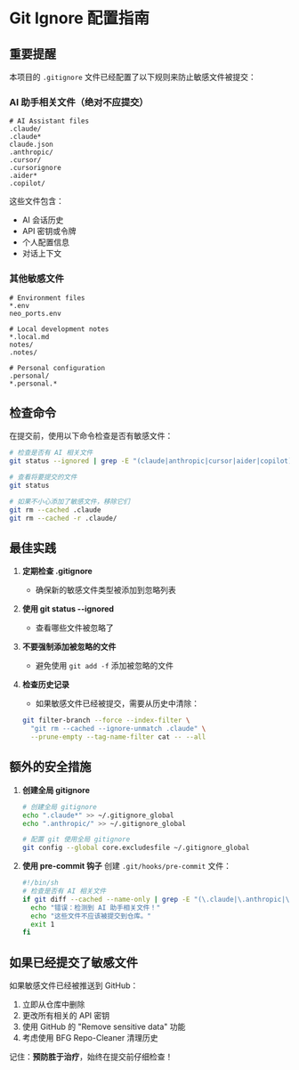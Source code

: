# Git Ignore 配置指南

## 重要提醒

本项目的 `.gitignore` 文件已经配置了以下规则来防止敏感文件被提交：

### AI 助手相关文件（绝对不应提交）

```gitignore
# AI Assistant files
.claude/
.claude*
claude.json
.anthropic/
.cursor/
.cursorignore
.aider*
.copilot/
```

这些文件包含：
- AI 会话历史
- API 密钥或令牌
- 个人配置信息
- 对话上下文

### 其他敏感文件

```gitignore
# Environment files
*.env
neo_ports.env

# Local development notes
*.local.md
notes/
.notes/

# Personal configuration
.personal/
*.personal.*
```

## 检查命令

在提交前，使用以下命令检查是否有敏感文件：

```bash
# 检查是否有 AI 相关文件
git status --ignored | grep -E "(claude|anthropic|cursor|aider|copilot)"

# 查看将要提交的文件
git status

# 如果不小心添加了敏感文件，移除它们
git rm --cached .claude
git rm --cached -r .claude/
```

## 最佳实践

1. **定期检查 .gitignore**
   - 确保新的敏感文件类型被添加到忽略列表

2. **使用 git status --ignored**
   - 查看哪些文件被忽略了

3. **不要强制添加被忽略的文件**
   - 避免使用 `git add -f` 添加被忽略的文件

4. **检查历史记录**
   - 如果敏感文件已经被提交，需要从历史中清除：
   ```bash
   git filter-branch --force --index-filter \
     "git rm --cached --ignore-unmatch .claude" \
     --prune-empty --tag-name-filter cat -- --all
   ```

## 额外的安全措施

1. **创建全局 gitignore**
   ```bash
   # 创建全局 gitignore
   echo ".claude*" >> ~/.gitignore_global
   echo ".anthropic/" >> ~/.gitignore_global
   
   # 配置 git 使用全局 gitignore
   git config --global core.excludesfile ~/.gitignore_global
   ```

2. **使用 pre-commit 钩子**
   创建 `.git/hooks/pre-commit` 文件：
   ```bash
   #!/bin/sh
   # 检查是否有 AI 相关文件
   if git diff --cached --name-only | grep -E "(\.claude|\.anthropic|\.cursor|\.aider)"; then
     echo "错误：检测到 AI 助手相关文件！"
     echo "这些文件不应该被提交到仓库。"
     exit 1
   fi
   ```

## 如果已经提交了敏感文件

如果敏感文件已经被推送到 GitHub：

1. 立即从仓库中删除
2. 更改所有相关的 API 密钥
3. 使用 GitHub 的 "Remove sensitive data" 功能
4. 考虑使用 BFG Repo-Cleaner 清理历史

记住：**预防胜于治疗**，始终在提交前仔细检查！